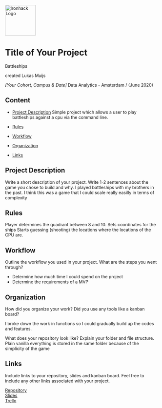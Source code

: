 <img src="https://bit.ly/2VnXWr2" alt="Ironhack Logo" width="100"/>

# Title of Your Project
Battleships

created Lukas Muijs

*[Your Cohort, Campus & Date]*
Data Analytics - Amsterdam / (June 2020)

## Content
- [Project Description](#project-description)
Simple project which allows a user to play battleships against a cpu via the command line. 

- [Rules](#rules)
- [Workflow](#workflow)
- [Organization](#organization)
- [Links](#links)

## Project Description
Write a short description of your project. Write 1-2 sentences about the game you chose to build and why.
I played battleships with my brothers in the past. I think this was a game that I could scale really easilly in terms of complexity

## Rules
Player determines the quadrant between 8 and 10. 
Sets coordinates for the ships
Starts guessing (shooting) the locations where the locations of the CPU are.

## Workflow
Outline the workflow you used in your project. What are the steps you went through?

- Determine how much time I could spend on the project
- Determine the requirements of a MVP

## Organization
How did you organize your work? Did you use any tools like a kanban board?

I broke down the work in functions so I could gradually build up the codes and features.

What does your repository look like? Explain your folder and file structure.
Plain vanilla everything is stored in the same folder because of the simplicity of the game

## Links
Include links to your repository, slides and kanban board. Feel free to include any other links associated with your project.

[Repository](https://github.com/LukasTheMouse/LukasStuff.git)  
[Slides](https://slides.com/luukmuijs/title-textonetwothree)  
[Trello](https://trello.com/en)  

